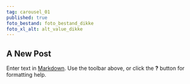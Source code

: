 ```yaml
---
tag: carousel_01
published: true
foto_bestand: foto_bestand_dikke
foto_xl_alt: alt_value_dikke
---
```

## A New Post

Enter text in [Markdown](http://daringfireball.net/projects/markdown/). Use the toolbar above, or click the **?** button for formatting help.
